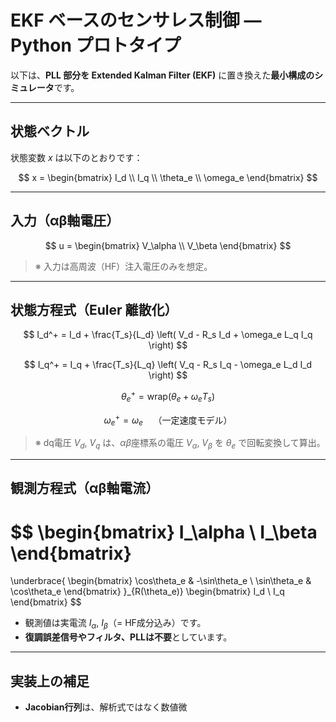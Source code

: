 # EKF ベースのセンサレス制御 ― Python プロトタイプ

以下は、**PLL 部分を Extended Kalman Filter (EKF)** に置き換えた**最小構成のシミュレータ**です。

---

## 状態ベクトル

状態変数 $x$ は以下のとおりです：

$$
x = \begin{bmatrix}
I_d \\
I_q \\
\theta_e \\
\omega_e
\end{bmatrix}
$$

---

## 入力（αβ軸電圧）

$$
u = \begin{bmatrix}
V_\alpha \\
V_\beta
\end{bmatrix}
$$

> ※ 入力は高周波（HF）注入電圧のみを想定。

---

## 状態方程式（Euler 離散化）

$$
I_d^+ = I_d + \frac{T_s}{L_d} \left( V_d - R_s I_d + \omega_e L_q I_q \right)
$$

$$
I_q^+ = I_q + \frac{T_s}{L_q} \left( V_q - R_s I_q - \omega_e L_d I_d \right)
$$

$$
\theta_e^+ = \mathrm{wrap}(\theta_e + \omega_e T_s)
$$

$$
\omega_e^+ = \omega_e \quad \text{（一定速度モデル）}
$$

> ※ dq電圧 $V_d$, $V_q$ は、$\alpha\beta$座標系の電圧 $V_\alpha$, $V_\beta$ を $\theta_e$ で回転変換して算出。

---

## 観測方程式（αβ軸電流）

$$
\begin{bmatrix}
I_\alpha \\
I_\beta
\end{bmatrix}
=
\underbrace{
\begin{bmatrix}
\cos\theta_e & -\sin\theta_e \\
\sin\theta_e & \cos\theta_e
\end{bmatrix}
}_{R(\theta_e)}
\begin{bmatrix}
I_d \\
I_q
\end{bmatrix}
$$

- 観測値は実電流 $I_\alpha$, $I_\beta$（= HF成分込み）です。
- **復調誤差信号やフィルタ、PLLは不要**としています。

---

## 実装上の補足

- **Jacobian行列**は、解析式ではなく数値微
